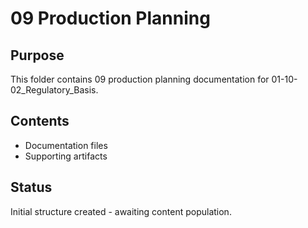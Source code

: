 # 09 Production Planning

## Purpose
This folder contains 09 production planning documentation for 01-10-02_Regulatory_Basis.

## Contents
- Documentation files
- Supporting artifacts

## Status
Initial structure created - awaiting content population.
